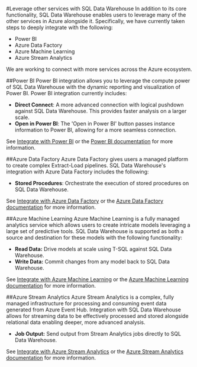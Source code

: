 <properties
   pageTitle="Build integrated solutions with SQL Data Warehouse | Microsoft Azure"
   description="Tools and partners with solutions that integrate with SQL Data Warehouse. "
   services="sql-data-warehouse"
   documentationCenter="NA"
   authors="lodipalm"
   manager="barbkess"
   editor=""/>

<tags
   ms.service="sql-data-warehouse"
   ms.devlang="NA"
   ms.topic="article"
   ms.tgt_pltfrm="NA"
   ms.workload="data-services"
   ms.date="09/22/2015"
   ms.author="lodipalm"/>

#Leverage other services with SQL Data Warehouse
In addition to its core functionality, SQL Data Warehouse enables users to leverage many of the other services in Azure alongside it.  Specifically, we have currently taken steps to deeply integrate with the following:

+ Power BI
+ Azure Data Factory
+ Azure Machine Learning
+ Azure Stream Analytics

We are working to connect with more services across the Azure ecosystem.

##Power BI
Power BI integration allows you to leverage the compute power of SQL Data Warehouse with the dynamic reporting and visualization of Power BI. Power BI integration currently includes: 

+ **Direct Connect**: A more advanced connection with logical pushdown against SQL Data Warehouse.  This provides faster analysis on a larger scale.
+ **Open in Power BI**: The 'Open in Power BI' button passes instance information to Power BI, allowing for a more seamless connection. 

See [Integrate with Power BI](../sql-data-warehouse-integrate-power-bi.md) or the [Power BI documentation](http://blogs.msdn.com/b/powerbi/archive/2015/06/24/exploring-azure-sql-data-warehouse-with-power-bi.aspx) for more information.

##Azure Data Factory
Azure Data Factory gives users a managed platform to create complex Extract-Load pipelines.  SQL Data Warehouse's integration with Azure Data Factory includes the following:

+ **Stored Procedures**: Orchestrate the execution of stored procedures on SQL Data Warehouse.

See [Integrate with Azure Data Factory](../sql-data-warehouse-integrate-azure-data-factory.md) or the [Azure Data Factory documentation](https://azure.microsoft.com/documentation/services/data-factory/) for more information.

##Azure Machine Learning
Azure Machine Learning is a fully managed analytics service which allows users to create intricate models leveraging a large set of predictive tools.  SQL Data Warehouse is supported as both a source and destination for these models with the following functionality:

+ **Read Data:** Drive models at scale using T-SQL against SQL Data Warehouse. 
+ **Write Data:** Commit changes from any model back to SQL Data Warehouse.

See [Integrate with Azure Machine Learning](../sql-data-warehouse-integrate-azure-machine-learning.md) or the [Azure Machine Learning documentation](https://azure.microsoft.com/services/machine-learning/) for more information.

##Azure Stream Analytics
Azure Stream Analytics is a complex, fully managed infrastructure for processing and consuming event data generated from Azure Event Hub.  Integration with SQL Data Warehouse allows for streaming data to be effectively processed and stored alongside relational data enabling deeper, more advanced analysis.  

+ **Job Output:** Send output from Stream Analytics jobs directly to SQL Data Warehouse.

See [Integrate with Azure Stream Analytics](../sql-data-warehouse-integrate-azure-stream-analytics.md) or the [Azure Stream Analytics documentation](https://azure.microsoft.com/documentation/services/stream-analytics/) for more information.

<!--Image references-->

<!--Article references-->
[development overview]: sql-data-warehouse-overview-develop/

[Azure Data Factory]: sql-data-warehouse-integrate-azure-data-factory.md
[Azure Machine Learning]: sql-data-warehouse-integrate-azure-machine-learning.md
[Azure Stream Analytics]: sql-data-warehouse-integrate-azure-stream-analytics.md
[Power BI]: sql-data-warehouse-integrate-power-bi.md
[Partners]: sql-data-warehouse-integrate-solution-partners.md

<!--MSDN references-->

<!--Other Web references-->

